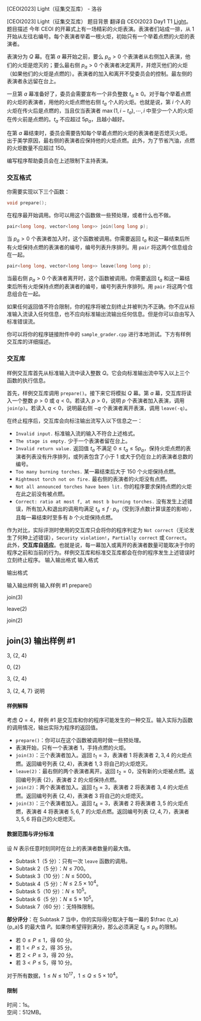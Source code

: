 



[CEOI2023] Light（征集交互库） - 洛谷














[CEOI2023] Light（征集交互库）
题目背景
翻译自 CEOI2023 Day1 T1 [Light](https://www.ceoi2023.de/wp-content/uploads/2023/09/1-light.pdf)。
题目描述
今年 CEOI 的开幕式上有一场精彩的火炬表演。表演者们站成一排，从 $1$ 开始从左往右编号。每个表演者举着一根火炬，初始只有一个举着点燃的火炬的表演者。

表演分为 $Q$ 幕。在第 $a$ 幕开始之前，要么 $p_a > 0$ 个表演者从右侧加入表演，他们的火炬是熄灭的；要么最右侧 $p_a > 0$ 个表演者决定离开，并熄灭他们的火炬（如果他们的火炬是点燃的）。表演者的加入和离开不受委员会的控制。最左侧的表演者永远留在台上。

一旦第 $a$ 幕准备好了，委员会需要宣布一个非负整数 $t_a \geq 0$。对于每个举着点燃的火炬的表演者，用他的火炬点燃他右侧 $t_a$ 个人的火炬。也就是说，第 $i$ 个人的火炬在传火后是点燃的，当且仅当表演者 $\max(1, i - t_a), \cdots, i$ 中至少一个人的火炬在传火前是点燃的。$t_a$ 不应超过 $5p_a$，且越小越好。

在第 $a$ 幕结束时，委员会需要告知每个举着点燃的火炬的表演者是否熄灭火炬。出于美学原因，最右侧的表演者应保持他的火炬点燃。此外，为了节省汽油，点燃的火炬数量不应超过 $150$。

编写程序帮助委员会在上述限制下主持表演。

### 交互格式

你需要实现以下三个函数：

```c++
void prepare();
```

在程序最开始调用。你可以用这个函数做一些预处理，或者什么也不做。

```cpp
pair<long long, vector<long long>> join(long long p);
```

当 $p_a > 0$ 个表演者加入时，这个函数被调用。你需要返回 $t_a$ 和这一幕结束后所有火炬保持点燃的表演者的编号，编号列表升序排列。用 `pair` 将这两个信息组合在一起。

```cpp
pair<long long, vector<long long>> leave(long long p);
```

当最右侧 $p_a > 0$ 个表演者离开时，这个函数被调用。你需要返回 $t_a$ 和这一幕结束后所有火炬保持点燃的表演者的编号，编号列表升序排列。用 `pair` 将这两个信息组合在一起。

如果任何返回值不符合限制，你的程序将被立刻终止并被判为不正确。你不应从标准输入流读入任何信息，也不应向标准输出流输出任何信息。但是你可以自由写入标准错误流。

你可以将你的程序链接附件中的 `sample_grader.cpp` 进行本地测试。下方有样例交互库的详细描述。

### 交互库

样例交互库首先从标准输入流中读入整数 $Q$。它会向标准输出流中写入以上三个函数的执行信息。

首先，样例交互库调用 `prepare()`。接下来它将模拟 $Q$ 幕。第 $a$ 幕，交互库将读入一个整数 $p > 0$ 或 $q < 0$。若读入 $p > 0$，说明 $p$ 个表演者加入表演，调用 `join(p)`。若读入 $q < 0$，说明最右侧 $-q$ 个表演者离开表演，调用 `leave(-q)`。

在终止程序后，交互库会向标注输出流写入以下信息之一：

- `Invalid input.` 标准输入流的输入不符合上述格式。
- `The stage is empty.` 少于一个表演者留在台上。
- `Invalid return value.` 返回值 $t_a$ 不满足 $0\leq t_a\leq 5p_a$，保持火炬点燃的表演者列表没有升序排列，或列表包含了小于 $1$ 或大于仍在台上的表演者总数的编号。
- `Too many burning torches.` 某一幕结束后大于 $150$ 个火炬保持点燃。
- `Rightmost torch not on fire.` 最右侧的表演者的火炬没有点燃。
- `Not all announced torches have been lit.` 你的程序要求保持点燃的火炬在此之前没有被点燃。
- `Correct: ratio at most f, at most b burning torches.` 没有发生上述错误，所有加入和退出的调用均满足 $t_a\leq f\cdot p_a$（受到浮点数计算误差的影响），且每一幕结束时至多有 $b$ 个火炬保持点燃。

作为对比，实际评测时使用的交互库只会将你的程序判定为 `Not correct`（无论发生了何种上述错误），`Security violation!`，`Partially correct` 或 `Correct`。此外，**交互库自适应**。也就是说，每一幕加入或离开的表演者数量可能取决于你的程序之前和当前的行为。样例交互库和标准交互库都会在你的程序发生上述错误时立刻终止程序。
输入输出格式
输入格式


输出格式


输入输出样例
输入样例 #1
prepare()

join(3)

leave(2)

join(2)

join(3)
输出样例 #1
-


3, {2, 4}

0, {2}

3, {2, 4}

3, {2, 4, 7}
说明
#### 样例解释

考虑 $Q = 4$，样例 #1 是交互库和你的程序可能发生的一种交互。输入实际为函数的调用情况，输出实际为程序的返回值。

- `prepare()`：你可以在这个函数被调用时做一些预处理。
- 表演开始，只有一个表演者 $1$，手持点燃的火炬。
- `join(3)`：三个表演者加入。返回 $t_1 = 3$，表演者 $1$ 将表演者 $2, 3, 4$ 的火炬点燃。返回编号列表 $\{2, 4\}$，表演者 $1, 3$ 将自己的火炬熄灭。
- `leave(2)`：最右侧的两个表演者离开。返回 $t_2 = 0$，没有新的火炬被点燃。返回编号列表 $\{2\}$，表演者 $2$ 的火炬保持点燃。
- `join(2)`：两个表演者加入。返回 $t_3 = 3$，表演者 $2$ 将表演者 $3, 4$ 的火炬点燃。返回编号列表 $\{2, 4\}$，表演者 $3$ 将自己的火炬熄灭。
- `join(3)`：三个表演者加入。返回 $t_4 = 3$，表演者 $2$ 将表演者 $3, 5$ 的火炬点燃，表演者 $4$ 将表演者 $5, 6, 7$ 的火炬点燃。返回编号列表 $\{2, 4, 7\}$，表演者 $3, 5, 6$ 将自己的火炬熄灭。

#### 数据范围与评分标准

设 $N$ 表示任意时刻同时在台上的表演者数量的最大值。

- Subtask 1（5 分）：只有一次 `leave` 函数的调用。
- Subtask 2（5 分）：$N\leq 700$。
- Subtask 3（10 分）：$N\leq 5000$。
- Subtask 4（5 分）：$N\leq 2.5\times 10 ^ 4$。
- Subtask 5（10 分）：$N\leq 10 ^ 5$。
- Subtask 6（5 分）：$N\leq 5\times 10 ^ 5$。
- Subtask 7（60 分）：无特殊限制。

**部分评分**：在 Subtask 7 当中，你的实际得分取决于每一幕的 $\frac {t_a} {p_a}$ 的最大值 $P$。如果你希望得到满分，那么必须满足 $t_a \leq p_a$ 的限制。

- 若 $0\leq P\leq 1$，得 $60$ 分。
- 若 $1 < P\leq 2$，得 $35$ 分。
- 若 $2 < P \leq 3$，得 $20$ 分。
- 若 $3 < P\leq 5$，得 $10$ 分。

对于所有数据，$1\leq N\leq 10 ^ {17}$，$1\leq Q\leq 5\times 10 ^ 4$。

#### 限制

时间：1s。  
空间：512MB。






